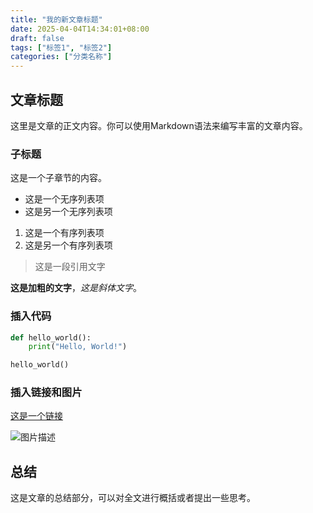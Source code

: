 ```yaml
---
title: "我的新文章标题"
date: 2025-04-04T14:34:01+08:00
draft: false
tags: ["标签1", "标签2"]
categories: ["分类名称"]
---
```


## 文章标题

这里是文章的正文内容。你可以使用Markdown语法来编写丰富的文章内容。

### 子标题

这是一个子章节的内容。

- 这是一个无序列表项
- 这是另一个无序列表项

1. 这是一个有序列表项
2. 这是另一个有序列表项

> 这是一段引用文字

**这是加粗的文字**，*这是斜体文字*。

### 插入代码

```python
def hello_world():
    print("Hello, World!")

hello_world()
```

### 插入链接和图片

[这是一个链接](https://example.com)

![图片描述](/images/example.jpg)

## 总结

这是文章的总结部分，可以对全文进行概括或者提出一些思考。

